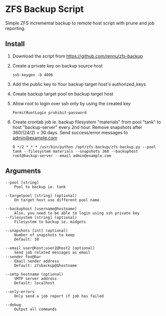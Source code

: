# ZFS Backup Script

Simple ZFS incremental backup to remote host script with prune and job reporting.

## Install
1. Download the script from https://github.com/rennu/zfs-backup
2. Create a private key on backup source host

    ```ssh-keygen -b 4096```
3. Add the public key to Your backup target host's authorized_keys
4. Create backup target pool on backup target host
5. Allow root to login over ssh only by using the created key

    ```PermitRootLogin prohibit-password```
6. Create crontab job ie. backup filesystem "materials" from pool "tank" to host  "backup-server" every 2nd hour. Remove snapshots after 360/(24/2) = 30 days. Send success/error messages to admin@example.com

    ```0 */2 * * * /usr/bin/python /opt/zfs-backup/zfs-backup.py --pool tank --filesystem materials --snapshots 360 --backuphost root@backup-server --email admin@example.com```

## Arguments
    --pool [string]
        Pool to backup ie. tank
    
    --targetpool [string] (optional)
        On target host use different pool name
        
    --backuphost [username@hostname]
        Also, you need to be able to login using ssh private key
    --filesystem [string] (optional)
        Filesystem to backup ie. midgets
    
    --snapshots [int] (optional)
        Number of snapshots to keep
        Default: 10
        
    --email user@host;user2@host2 (optional)
        Send job related messages as email
    --sender foo@bar
        Email sender address
        Default: zfsbackup@$hostname
        
    --smtp hostname (optional)
        SMTP server address
        Default: localhost

    --only-errors
        Only send a job report if job has failed
    
    --debug
        Output all commands

